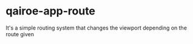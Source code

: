 # qairoe-app-route
It's a simple routing system that changes the viewport depending on the route given

